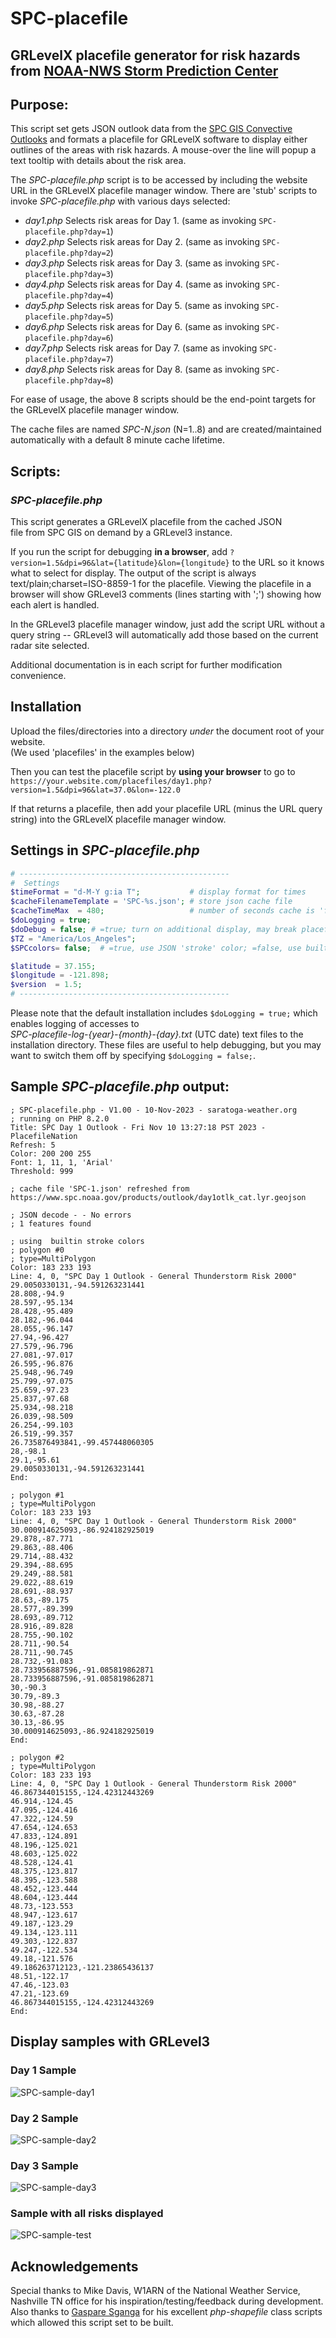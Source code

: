 # SPC-placefile
## GRLevelX placefile generator for risk hazards from [NOAA-NWS Storm Prediction Center](https://www.spc.noaa.gov/)
## Purpose:

This script set gets JSON outlook data from the [SPC GIS Convective Outlooks](https://www.spc.noaa.gov/gis/) and formats a placefile for GRLevelX software
to display either outlines of the areas with risk hazards.
A mouse-over the line will popup a text tooltip with details about the risk area.

The *SPC-placefile.php* script is to be accessed by including the website URL in the GRLevelX placefile manager window.
There are 'stub' scripts to invoke *SPC-placefile.php* with various days selected:

- *day1.php*  Selects risk areas for Day 1. (same as invoking `SPC-placefile.php?day=1`)
- *day2.php*  Selects risk areas for Day 2. (same as invoking `SPC-placefile.php?day=2`)
- *day3.php*  Selects risk areas for Day 3. (same as invoking `SPC-placefile.php?day=3`)
- *day4.php*  Selects risk areas for Day 4. (same as invoking `SPC-placefile.php?day=4`)
- *day5.php*  Selects risk areas for Day 5. (same as invoking `SPC-placefile.php?day=5`)
- *day6.php*  Selects risk areas for Day 6. (same as invoking `SPC-placefile.php?day=6`)
- *day7.php*  Selects risk areas for Day 7. (same as invoking `SPC-placefile.php?day=7`)
- *day8.php*  Selects risk areas for Day 8. (same as invoking `SPC-placefile.php?day=8`)

For ease of usage, the above 8 scripts should be the end-point targets for the GRLevelX placefile manager window.
 
The cache files are named *SPC-N.json* (N=1..8) and are created/maintained automatically with a default 8 minute cache lifetime.
 
## Scripts:

### *SPC-placefile.php*

This script generates a GRLevelX placefile from the cached JSON  
file from SPC GIS on demand by a GRLevel3 instance.

If you run the script for debugging **in a browser**, add `?version=1.5&dpi=96&lat={latitude}&lon={longitude}` to
the URL so it knows what to select for display.  The output of the script is always text/plain;charset=ISO-8859-1 for the placefile.
Viewing the placefile in a browser will show GRLevel3 comments (lines starting with ';') showing how each alert is handled.

In the GRLevel3 placefile manager window, just add the script URL without a query string -- GRLevel3 will automatically add those based on the current radar site selected.

Additional documentation is in each script for further modification convenience.

## Installation

Upload the files/directories into a directory *under* the document root of your website.  
(We used 'placefiles' in the examples below)

Then you can test the placefile script by **using your browser** to go to<br>
`https://your.website.com/placefiles/day1.php?version=1.5&dpi=96&lat=37.0&lon=-122.0`

If that returns a placefile, then add your placefile URL (minus the URL query string) into the GRLevelX placefile
manager window.

## Settings in *SPC-placefile.php*

```php
# -----------------------------------------------
#  Settings
$timeFormat = "d-M-Y g:ia T";           # display format for times
$cacheFilenameTemplate = 'SPC-%s.json'; # store json cache file
$cacheTimeMax  = 480;                   # number of seconds cache is 'fresh'
$doLogging = true;
$doDebug = false; # =true; turn on additional display, may break placefile for GRLevelX
$TZ = "America/Los_Angeles";
$SPCcolors= false;  # =true, use JSON 'stroke' color; =false, use built-in colors

$latitude = 37.155;
$longitude = -121.898;
$version  = 1.5;
# -----------------------------------------------

```

Please note that the default installation includes `$doLogging = true;` which enables logging of accesses 
to <br> *SPC-placefile-log-{year}-{month}-{day}.txt* (UTC date) text files to the installation directory.
These files are useful to help debugging, but you may want to switch them off by specifying `$doLogging = false;`.

## Sample *SPC-placefile.php* output:
```
; SPC-placefile.php - V1.00 - 10-Nov-2023 - saratoga-weather.org
; running on PHP 8.2.0
Title: SPC Day 1 Outlook - Fri Nov 10 13:27:18 PST 2023 - PlacefileNation
Refresh: 5
Color: 200 200 255
Font: 1, 11, 1, 'Arial'
Threshold: 999

; cache file 'SPC-1.json' refreshed from https://www.spc.noaa.gov/products/outlook/day1otlk_cat.lyr.geojson 

; JSON decode - - No errors
; 1 features found

; using  builtin stroke colors
; polygon #0
; type=MultiPolygon
Color: 183 233 193
Line: 4, 0, "SPC Day 1 Outlook - General Thunderstorm Risk 2000"
29.0050330131,-94.591263231441
28.808,-94.9
28.597,-95.134
28.428,-95.489
28.182,-96.044
28.055,-96.147
27.94,-96.427
27.579,-96.796
27.081,-97.017
26.595,-96.876
25.948,-96.749
25.799,-97.075
25.659,-97.23
25.837,-97.68
25.934,-98.218
26.039,-98.509
26.254,-99.103
26.519,-99.357
26.735876493841,-99.457448060305
28,-98.1
29.1,-95.61
29.0050330131,-94.591263231441
End:

; polygon #1
; type=MultiPolygon
Color: 183 233 193
Line: 4, 0, "SPC Day 1 Outlook - General Thunderstorm Risk 2000"
30.000914625093,-86.924182925019
29.878,-87.771
29.863,-88.406
29.714,-88.432
29.394,-88.695
29.249,-88.581
29.022,-88.619
28.691,-88.937
28.63,-89.175
28.577,-89.399
28.693,-89.712
28.916,-89.828
28.755,-90.102
28.711,-90.54
28.711,-90.745
28.732,-91.083
28.733956887596,-91.085819862871
28.733956887596,-91.085819862871
30,-90.3
30.79,-89.3
30.98,-88.27
30.63,-87.28
30.13,-86.95
30.000914625093,-86.924182925019
End:

; polygon #2
; type=MultiPolygon
Color: 183 233 193
Line: 4, 0, "SPC Day 1 Outlook - General Thunderstorm Risk 2000"
46.867344015155,-124.42312443269
46.914,-124.45
47.095,-124.416
47.322,-124.59
47.654,-124.653
47.833,-124.891
48.196,-125.021
48.603,-125.022
48.528,-124.41
48.375,-123.817
48.395,-123.588
48.452,-123.444
48.604,-123.444
48.73,-123.553
48.947,-123.617
49.187,-123.29
49.134,-123.111
49.303,-122.837
49.247,-122.534
49.18,-121.576
49.186263712123,-121.23865436137
48.51,-122.17
47.46,-123.03
47.21,-123.69
46.867344015155,-124.42312443269
End:
```

## Display samples with GRLevel3
### Day 1 Sample
![SPC-sample-day1](https://github.com/ktrue/SPC-placefile/assets/17507343/c5ffdc58-dcc3-4c86-8b6f-57f296d2c9c9)

### Day 2 Sample
![SPC-sample-day2](https://github.com/ktrue/SPC-placefile/assets/17507343/768b95ab-c21b-408b-b1b9-5ce67d8dabda)

### Day 3 Sample
![SPC-sample-day3](https://github.com/ktrue/SPC-placefile/assets/17507343/75b807e1-801a-499c-afdb-fd1ed1b1373b)

### Sample with all risks displayed
![SPC-sample-test](https://github.com/ktrue/SPC-placefile/assets/17507343/5e781238-6d5f-488e-8ade-ec309a2b0727)

## Acknowledgements

Special thanks to Mike Davis, W1ARN of the National Weather Service, Nashville TN office
for his inspiration/testing/feedback during development.
Also thanks to [Gaspare Sganga](https://gasparesganga.com/labs/php-shapefile/) for his excellent *php-shapefile* class scripts which allowed this script set to be built.   

